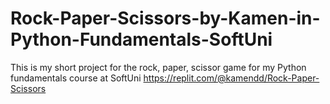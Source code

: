 # Rock-Paper-Scissors-by-Kamen-in-Python-Fundamentals-SoftUni
This is my short project for the rock, paper, scissor game for my Python fundamentals course at SoftUni
https://replit.com/@kamendd/Rock-Paper-Scissors
